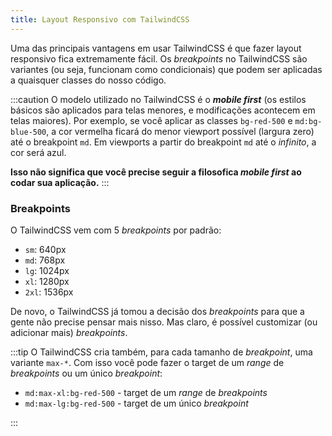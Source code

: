 ```yaml
---
title: Layout Responsivo com TailwindCSS
---
```


Uma das principais vantagens em usar TailwindCSS é que fazer layout responsivo fica extremamente fácil.
Os *breakpoints* no TailwindCSS são variantes (ou seja, funcionam como condicionais) que podem ser aplicadas a quaisquer classes do nosso código.

:::caution
O modelo utilizado no TailwindCSS é o ***mobile first*** (os estilos básicos são aplicados para telas menores, e modificações acontecem em telas maiores). Por exemplo, se você aplicar as classes `bg-red-500` e `md:bg-blue-500`, a cor vermelha ficará do menor viewport possível (largura zero) até o breakpoint `md`. Em viewports a partir do breakpoint `md` até o *infinito*, a cor será azul.

**Isso não significa que você precise seguir a filosofica *mobile first* ao codar sua aplicação.**
:::

### Breakpoints

O TailwindCSS vem com 5 *breakpoints* por padrão:

- `sm`: 640px
- `md`: 768px
- `lg`: 1024px
- `xl`: 1280px
- `2xl`: 1536px

De novo, o TailwindCSS já tomou a decisão dos *breakpoints* para que a gente não precise pensar mais nisso. Mas claro, é possível customizar (ou adicionar mais) *breakpoints*.

:::tip
O TailwindCSS cria também, para cada tamanho de *breakpoint*, uma variante `max-*`. Com isso você pode fazer o target de um *range* de *breakpoints* ou um único *breakpoint*:

- `md:max-xl:bg-red-500` - target de um *range* de *breakpoints*
- `md:max-lg:bg-red-500` - target de um único *breakpoint*

:::
